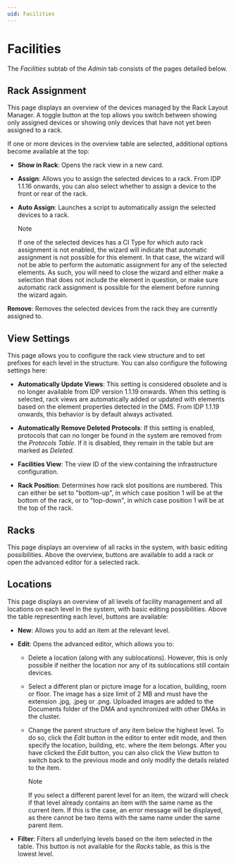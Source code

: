 ```yaml
---
uid: Facilities
---
```


# Facilities

The *Facilities* subtab of the *Admin* tab consists of the pages detailed below.

## Rack Assignment

This page displays an overview of the devices managed by the Rack Layout Manager. A toggle button at the top allows you switch between showing only assigned devices or showing only devices that have not yet been assigned to a rack.

If one or more devices in the overview table are selected, additional options become available at the top:

- **Show in Rack**: Opens the rack view in a new card.

- **Assign**: Allows you to assign the selected devices to a rack. From IDP 1.1.16 onwards, you can also select whether to assign a device to the front or rear of the rack.

- **Auto Assign**: Launches a script to automatically assign the selected devices to a rack.

    > [!NOTE]
    > If one of the selected devices has a CI Type for which auto rack assignment is not enabled, the wizard will indicate that automatic assignment is not possible for this element. In that case, the wizard will not be able to perform the automatic assignment for any of the selected elements. As such, you will need to close the wizard and either make a selection that does not include the element in question, or make sure automatic rack assignment is possible for the element before running the wizard again.

**Remove**: Removes the selected devices from the rack they are currently assigned to.

## View Settings

This page allows you to configure the rack view structure and to set prefixes for each level in the structure. You can also configure the following settings here:

- **Automatically Update Views**: This setting is considered obsolete and is no longer available from IDP version 1.1.19 onwards. When this setting is selected, rack views are automatically added or updated with elements based on the element properties detected in the DMS. From IDP 1.1.19 onwards, this behavior is by default always activated.

- **Automatically Remove Deleted Protocols**: If this setting is enabled, protocols that can no longer be found in the system are removed from the *Protocols Table*. If it is disabled, they remain in the table but are marked as *Deleted*.

- **Facilities View**: The view ID of the view containing the infrastructure configuration.

- **Rack Position**: Determines how rack slot positions are numbered. This can either be set to "bottom-up", in which case position 1 will be at the bottom of the rack, or to "top-down", in which case position 1 will be at the top of the rack.

## Racks

This page displays an overview of all racks in the system, with basic editing possibilities. Above the overview, buttons are available to add a rack or open the advanced editor for a selected rack.

## Locations

This page displays an overview of all levels of facility management and all locations on each level in the system, with basic editing possibilities. Above the table representing each level, buttons are available:

- **New**: Allows you to add an item at the relevant level.

- **Edit**: Opens the advanced editor, which allows you to:

  - Delete a location (along with any sublocations). However, this is only possible if neither the location nor any of its sublocations still contain devices.

  - Select a different plan or picture image for a location, building, room or floor. The image has a size limit of 2 MB and must have the extension .jpg, .jpeg or .png. Uploaded images are added to the Documents folder of the DMA and synchronized with other DMAs in the cluster.

  - Change the parent structure of any item below the highest level. To do so, click the *Edit* button in the editor to enter edit mode, and then specify the location, building, etc. where the item belongs. After you have clicked the *Edit* button, you can also click the *View* button to switch back to the previous mode and only modify the details related to the item.

      > [!NOTE]
      > If you select a different parent level for an item, the wizard will check if that level already contains an item with the same name as the current item. If this is the case, an error message will be displayed, as there cannot be two items with the same name under the same parent item.

- **Filter**: Filters all underlying levels based on the item selected in the table. This button is not available for the *Racks* table, as this is the lowest level.

